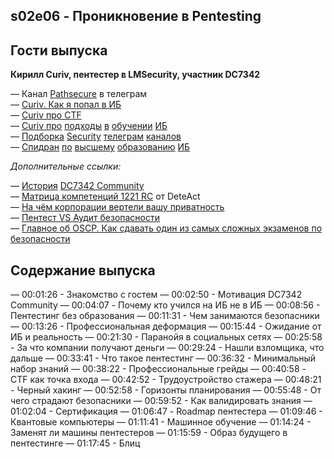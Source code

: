 s02e06 - Проникновение в Pentesting
-----------------------------------

## Гости выпуска

**Кирилл Curiv, пентестер в LMSecurity, участник DC7342**

— Канал [Pathsecure](https://t.me/pathsecure) в телеграм  
— [Curiv. Как я попал в ИБ](https://t.me/pathsecure/244)  
— [Curiv про CTF](https://www.youtube.com/watch?v=9_dRADXENU0)  
— [Curiv про](https://www.youtube.com/watch?v=2Z7IczaFv7o) [подходы](https://www.youtube.com/watch?v=2Z7IczaFv7o) [в](https://www.youtube.com/watch?v=2Z7IczaFv7o) [обучении](https://www.youtube.com/watch?v=2Z7IczaFv7o) [ИБ](https://www.youtube.com/watch?v=2Z7IczaFv7o)  
— [Подборка](https://t.me/pathsecure/260) [Security](https://t.me/pathsecure/260) [телеграм](https://t.me/pathsecure/260) [каналов](https://t.me/pathsecure/260)  
— [Спидран](https://t.me/pathsecure/213) [по](https://t.me/pathsecure/213) [высшему](https://t.me/pathsecure/213) [образованию](https://t.me/pathsecure/213) [ИБ](https://t.me/pathsecure/213)  

*Дополнительные ссылки:*
  
— [История](https://t.me/dc7342_hspace/358) [DC7342 Community](https://t.me/dc7342_hspace/358)  
— [Матрица компетенций 1221 RC](https://docs.google.com/spreadsheets/d/1yrQRyYS7Li3UpDwJoRqJ7uxD0g-ctm3I9-o-jHgzymg/edit#gid=141308356) от DeteAct  
— [На чём корпорации вертели вашу приватность](https://www.youtube.com/watch?v=8IJxO44kq24)  
— [Пентест VS Аудит безопасности](https://habr.com/ru/post/663280/)  
— [Главное об OSCP. Как сдавать один из самых сложных экзаменов по безопасности](https://xakep.ru/2020/06/05/oscp)


## Содержание выпуска

— 00:01:26 - Знакомство с гостем
— 00:02:50 - Мотивация DC7342 Community
— 00:04:07 - Почему кто учился на ИБ не в ИБ
— 00:08:56 - Пентестинг без образования
— 00:11:31 - Чем занимаются безопасники
— 00:13:26 - Профессиональная деформация
— 00:15:44 - Ожидание от ИБ и реальность
— 00:21:30 - Паранойя в социальных сетях
— 00:25:58 - За что компании получают деньги
— 00:29:24 - Нашли взломщика, что дальше
— 00:33:41 - Что такое пентестинг
— 00:36:32 - Минимальный набор знаний
— 00:38:22 - Профессиональные грейды
— 00:40:58 - CTF как точка входа
— 00:42:52 - Трудоустройство стажера
— 00:48:21 - Черный хакинг
— 00:52:58 - Горизонты планирования 
— 00:55:48 - От чего страдают безопасники
— 00:59:52 - Как валидировать знания
— 01:02:04 - Сертификация 
— 01:06:47 - Roadmap пентестера
— 01:09:46 - Квантовые компьютеры
— 01:11:41 - Машинное обучение 
— 01:14:24 - Заменят ли машины пентестеров
— 01:15:59 - Образ будущего в пентестинге
— 01:17:45 - Блиц
